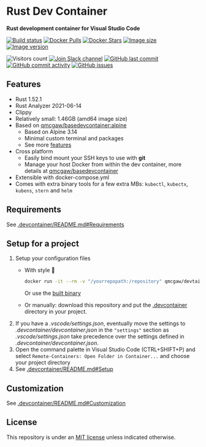 # Rust Dev Container

**Rust development container for Visual Studio Code**

[![Build status](https://github.com/qdm12/rustdevcontainer/workflows/Buildx%20latest/badge.svg)](https://github.com/qdm12/rustdevcontainer/actions?query=workflow%3A%22Buildx+latest%22)
[![Docker Pulls](https://img.shields.io/docker/pulls/qmcgaw/rustdevcontainer.svg)](https://hub.docker.com/r/qmcgaw/rustdevcontainer)
[![Docker Stars](https://img.shields.io/docker/stars/qmcgaw/rustdevcontainer.svg)](https://hub.docker.com/r/qmcgaw/rustdevcontainer)
[![Image size](https://images.microbadger.com/badges/image/qmcgaw/rustdevcontainer.svg)](https://microbadger.com/images/qmcgaw/rustdevcontainer)
[![Image version](https://images.microbadger.com/badges/version/qmcgaw/rustdevcontainer.svg)](https://microbadger.com/images/qmcgaw/rustdevcontainer)

![Visitors count](https://visitor-badge.laobi.icu/badge?page_id=rustdevcontainer.readme)
[![Join Slack channel](https://img.shields.io/badge/slack-@qdm12-yellow.svg?logo=slack)](https://join.slack.com/t/qdm12/shared_invite/enQtOTE0NjcxNTM1ODc5LTYyZmVlOTM3MGI4ZWU0YmJkMjUxNmQ4ODQ2OTAwYzMxMTlhY2Q1MWQyOWUyNjc2ODliNjFjMDUxNWNmNzk5MDk)
[![GitHub last commit](https://img.shields.io/github/last-commit/qdm12/rustdevcontainer.svg)](https://github.com/qdm12/rustdevcontainer/issues)
[![GitHub commit activity](https://img.shields.io/github/commit-activity/y/qdm12/rustdevcontainer.svg)](https://github.com/qdm12/rustdevcontainer/issues)
[![GitHub issues](https://img.shields.io/github/issues/qdm12/rustdevcontainer.svg)](https://github.com/qdm12/rustdevcontainer/issues)

## Features

- Rust 1.52.1
- Rust Analyzer 2021-06-14
- Clippy
- Relatively small: 1.46GB (amd64 image size)
- Based on [qmcgaw/basedevcontainer:alpine](https://github.com/qdm12/basedevcontainer)
    - Based on Alpine 3.14
    - Minimal custom terminal and packages
    - See more [features](https://github.com/qdm12/basedevcontainer#features)
- Cross platform
    - Easily bind mount your SSH keys to use with **git**
    - Manage your host Docker from within the dev container, more details at [qmcgaw/basedevcontainer](https://github.com/qdm12/basedevcontainer#features)
- Extensible with docker-compose.yml
- Comes with extra binary tools for a few extra MBs: `kubectl`, `kubectx`, `kubens`, `stern` and `helm`

## Requirements

See [.devcontainer/README.md#Requirements](.devcontainer/README.md#Requirements)

## Setup for a project

1. Setup your configuration files
    - With style 💯

        ```sh
        docker run -it --rm -v "/yourrepopath:/repository" qmcgaw/devtainr:v0.2.0 -dev rust -path /repository -name projectname
        ```

        Or use the [built binary](https://github.com/qdm12/devtainr#binary)
    - Or manually: download this repository and put the [.devcontainer](.devcontainer) directory in your project.
1. If you have a *.vscode/settings.json*, eventually move the settings to *.devcontainer/devcontainer.json* in the `"settings"` section as *.vscode/settings.json* take precedence over the settings defined in *.devcontainer/devcontainer.json*.
1. Open the command palette in Visual Studio Code (CTRL+SHIFT+P) and select `Remote-Containers: Open Folder in Container...` and choose your project directory
1. See [.devcontainer/README.md#Setup](.devcontainer/README.md#Setup)

## Customization

See [.devcontainer/README.md#Customization](.devcontainer/README.md#Customization)

## License

This repository is under an [MIT license](https://github.com/qdm12/rustdevcontainer/main/LICENSE) unless indicated otherwise.
